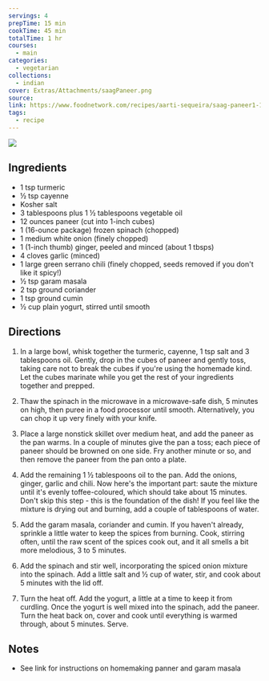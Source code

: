 ```yaml
---
servings: 4
prepTime: 15 min
cookTime: 45 min
totalTime: 1 hr
courses:
  - main
categories:
  - vegetarian
collections:
  - indian
cover: Extras/Attachments/saagPaneer.png
source:
link: https://www.foodnetwork.com/recipes/aarti-sequeira/saag-paneer1-1927603
tags:
  - recipe
---
```


![](Extras/Attachments/saagPaneer.png)


## Ingredients

- 1 tsp turmeric
- ½ tsp cayenne
- Kosher salt
- 3 tablespoons plus 1 ½ tablespoons vegetable oil
- 12 ounces paneer (cut into 1-inch cubes)
- 1 (16-ounce package) frozen spinach (chopped)
- 1 medium white onion (finely chopped)
- 1 (1-inch thumb) ginger, peeled and minced (about 1 tbsps)
- 4 cloves garlic (minced)
- 1 large green serrano chili (finely chopped, seeds removed if you don't like it spicy!)
- ½ tsp garam masala
- 2 tsp ground coriander
- 1 tsp ground cumin
- ½ cup plain yogurt, stirred until smooth


## Directions

1. In a large bowl, whisk together the turmeric, cayenne, 1 tsp salt and 3 tablespoons oil. Gently, drop in the cubes of paneer and gently toss, taking care not to break the cubes if you're using the homemade kind. Let the cubes marinate while you get the rest of your ingredients together and prepped.

2. Thaw the spinach in the microwave in a microwave-safe dish, 5 minutes on high, then puree in a food processor until smooth. Alternatively, you can chop it up very finely with your knife.

3. Place a large nonstick skillet over medium heat, and add the paneer as the pan warms. In a couple of minutes give the pan a toss; each piece of paneer should be browned on one side. Fry another minute or so, and then remove the paneer from the pan onto a plate.

4. Add the remaining 1 ½ tablespoons oil to the pan. Add the onions, ginger, garlic and chili. Now here's the important part: saute the mixture until it's evenly toffee-coloured, which should take about 15 minutes. Don't skip this step - this is the foundation of the dish! If you feel like the mixture is drying out and burning, add a couple of tablespoons of water.

5. Add the garam masala, coriander and cumin. If you haven't already, sprinkle a little water to keep the spices from burning. Cook, stirring often, until the raw scent of the spices cook out, and it all smells a bit more melodious, 3 to 5 minutes.

6. Add the spinach and stir well, incorporating the spiced onion mixture into the spinach. Add a little salt and ½ cup of water, stir, and cook about 5 minutes with the lid off.

7. Turn the heat off. Add the yogurt, a little at a time to keep it from curdling. Once the yogurt is well mixed into the spinach, add the paneer. Turn the heat back on, cover and cook until everything is warmed through, about 5 minutes. Serve.


## Notes

- See link for instructions on homemaking panner and garam masala